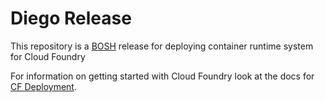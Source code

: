 # Diego Release

This repository is a [BOSH](https://github.com/cloudfoundry/bosh) release for
deploying container runtime system for Cloud Foundry

For information on getting started with Cloud Foundry look at the docs for
[CF Deployment](https://github.com/cloudfoundry/cf-deployment).
